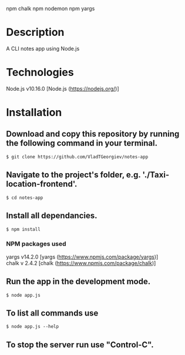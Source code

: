 npm chalk
npm nodemon
npm yargs

# Description

A CLI notes app using Node.js



# Technologies 

Node.js v10.16.0 [Node.js (https://nodejs.org/)]<br/>


# Installation

## Download and copy this repository by running the following command in your terminal.

    $ git clone https://github.com/VladTGeorgiev/notes-app

## Navigate to the project's folder, e.g. './Taxi-location-frontend'.

    $ cd notes-app

## Install all dependancies.

    $ npm install

### NPM packages used

yargs v14.2.0 [yargs (https://www.npmjs.com/package/yargs)]<br/>
chalk v 2.4.2 [chalk (https://www.npmjs.com/package/chalk)]

## Run the app in the development mode.<br />

    $ node app.js

## To list all commands use

    $ node app.js --help

## To stop the server run use "Control-C".